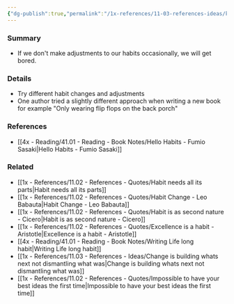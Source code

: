 ```yaml
---
{"dg-publish":true,"permalink":"/1x-references/11-03-references-ideas/keep-changing-your-habits/","dgShowBacklinks":false}
---
```



### Summary
- If we don't make adjustments to our habits occasionally, we will get bored.

### Details
- Try different habit changes and adjustments
- One author tried a slightly different approach when writing a new book for example "Only wearing flip flops on the back porch"

### References
- [[4x - Reading/41.01 - Reading - Book Notes/Hello Habits - Fumio Sasaki\|Hello Habits - Fumio Sasaki]]

### Related
- [[1x - References/11.02 - References - Quotes/Habit needs all its parts\|Habit needs all its parts]]
- [[1x - References/11.02 - References - Quotes/Habit Change - Leo Babauta\|Habit Change - Leo Babauta]]
- [[1x - References/11.02 - References - Quotes/Habit is as second nature - Cicero\|Habit is as second nature - Cicero]]
- [[1x - References/11.02 - References - Quotes/Excellence is a habit - Aristotle\|Excellence is a habit - Aristotle]]
- [[4x - Reading/41.01 - Reading - Book Notes/Writing Life long habit\|Writing Life long habit]]
- [[1x - References/11.03 - References - Ideas/Change is building whats next not dismantling what was\|Change is building whats next not dismantling what was]]
- [[1x - References/11.02 - References - Quotes/Impossible to have your best ideas the first time\|Impossible to have your best ideas the first time]]